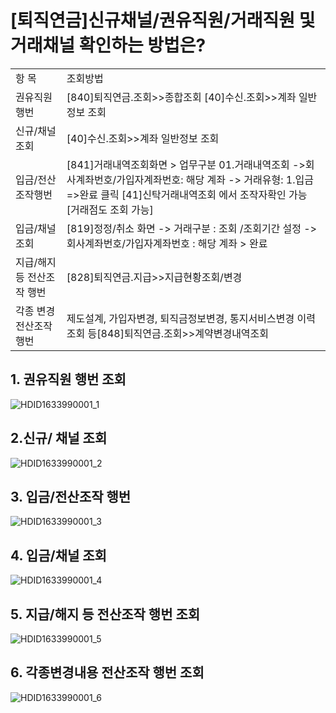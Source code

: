 # [퇴직연금]신규채널/권유직원/거래직원 및 거래채널 확인하는 방법은?

<table><tbody><tr>
<td>
항 목</td>
<td>
조회방법</td></tr><tr>
<td>
권유직원 행번</td>
<td>[840]퇴직연금.조회>>종합조회
[40]수신.조회>>계좌 일반정보 조회</td></tr><tr>
<td>
신규/채널조회</td>
<td>
[40]수신.조회>>계좌 일반정보 조회</td></tr><tr>
<td>
입금/전산조작행번</td>
<td>[841]거래내역조회화면 > 업무구분 01.거래내역조회
->회사계좌번호/가입자계좌번호: 해당 계좌
-> 거래유형: 1.입금 =>완료 클릭
[41]신탁거래내역조회 에서 조작자확인 가능 [거래점도 조회 가능]</td></tr><tr>
<td>
입금/채널 조회</td>
<td>[819]정정/취소 화면
-> 거래구분 : 조회 /조회기간 설정
->회사계좌번호/가입자계좌번호 : 해당 계좌 > 완료</td></tr><tr>
<td>
지급/해지 등 전산조작 행번</td>
<td>
[828]퇴직연금.지급>>지급현황조회/변경</td></tr><tr>
<td>
각종 변경 전산조작 행번</td>
<td>제도설계, 가입자변경, 퇴직금정보변경, 통지서비스변경 이력조회 등[848]퇴직연금.조회>>계약변경내역조회</td></tr></tbody>
</table>


## 1. 권유직원 행번 조회

![HDID1633990001_1](HDID1633990001_1.jpg)

## 2.신규/ 채널 조회

![HDID1633990001_2](HDID1633990001_2.jpg)

## 3. 입금/전산조작 행번

![HDID1633990001_3](HDID1633990001_3.jpg)

## 4. 입금/채널 조회

![HDID1633990001_4](HDID1633990001_4.jpg)

## 5. 지급/해지 등 전산조작 행번 조회

![HDID1633990001_5](HDID1633990001_5.jpg)

## 6. 각종변경내용 전산조작 행번 조회

![HDID1633990001_6](HDID1633990001_6.jpg)

